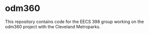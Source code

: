 # odm360

This repository contains code for the EECS 398 group working on the odm360 project with the Cleveland Metroparks.
